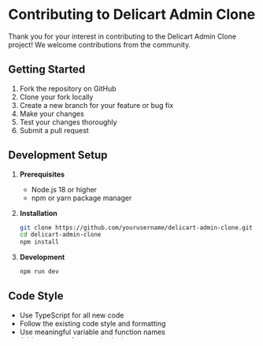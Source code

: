 # Contributing to Delicart Admin Clone

Thank you for your interest in contributing to the Delicart Admin Clone project! We welcome contributions from the community.

## Getting Started

1. Fork the repository on GitHub
2. Clone your fork locally
3. Create a new branch for your feature or bug fix
4. Make your changes
5. Test your changes thoroughly
6. Submit a pull request

## Development Setup

1. **Prerequisites**
   - Node.js 18 or higher
   - npm or yarn package manager

2. **Installation**
   ```bash
   git clone https://github.com/yourusername/delicart-admin-clone.git
   cd delicart-admin-clone
   npm install
   ```

3. **Development**
   ```bash
   npm run dev
   ```

## Code Style

- Use TypeScript for all new code
- Follow the existing code style and formatting
- Use meaningful variable and function names
- Add comments for complex logic
- Ensure all components are properly typed

## Component Guidelines

- Keep components focused and single-purpose
- Use functional components with hooks
- Implement proper error handling
- Make components responsive
- Add proper accessibility attributes

## Testing

- Test your changes in different browsers
- Verify responsive design on various screen sizes
- Test all interactive elements
- Ensure proper error handling

## Pull Request Process

1. Update the README.md if needed
2. Ensure your code follows the project's style guidelines
3. Make sure all tests pass
4. Update documentation as necessary
5. Submit your pull request with a clear description

## Reporting Issues

When reporting issues, please include:
- Clear description of the problem
- Steps to reproduce
- Expected vs actual behavior
- Browser and OS information
- Screenshots if applicable

## Feature Requests

We welcome feature requests! Please:
- Check if the feature already exists
- Provide a clear description of the feature
- Explain the use case and benefits
- Consider implementation complexity

## Code of Conduct

Please be respectful and professional in all interactions. We're here to build something great together!

## Questions?

If you have questions about contributing, feel free to open an issue or reach out to the maintainers.

Thank you for contributing! 🚀